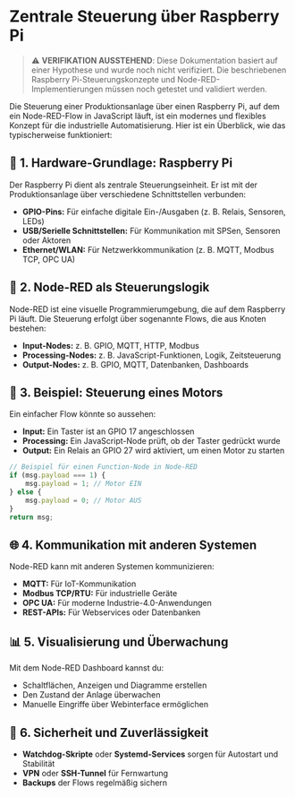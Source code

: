 # Zentrale Steuerung über Raspberry Pi

> ⚠️ **VERIFIKATION AUSSTEHEND**: Diese Dokumentation basiert auf einer Hypothese und wurde noch nicht verifiziert. Die beschriebenen Raspberry Pi-Steuerungskonzepte und Node-RED-Implementierungen müssen noch getestet und validiert werden.

Die Steuerung einer Produktionsanlage über einen Raspberry Pi, auf dem ein Node-RED-Flow in JavaScript läuft, ist ein modernes und flexibles Konzept für die industrielle Automatisierung. Hier ist ein Überblick, wie das typischerweise funktioniert:

## 🔧 1. Hardware-Grundlage: Raspberry Pi

Der Raspberry Pi dient als zentrale Steuerungseinheit. Er ist mit der Produktionsanlage über verschiedene Schnittstellen verbunden:

- **GPIO-Pins:** Für einfache digitale Ein-/Ausgaben (z. B. Relais, Sensoren, LEDs)
- **USB/Serielle Schnittstellen:** Für Kommunikation mit SPSen, Sensoren oder Aktoren
- **Ethernet/WLAN:** Für Netzwerkkommunikation (z. B. MQTT, Modbus TCP, OPC UA)

## 🧠 2. Node-RED als Steuerungslogik

Node-RED ist eine visuelle Programmierumgebung, die auf dem Raspberry Pi läuft. Die Steuerung erfolgt über sogenannte Flows, die aus Knoten bestehen:

- **Input-Nodes:** z. B. GPIO, MQTT, HTTP, Modbus
- **Processing-Nodes:** z. B. JavaScript-Funktionen, Logik, Zeitsteuerung
- **Output-Nodes:** z. B. GPIO, MQTT, Datenbanken, Dashboards

## 🧩 3. Beispiel: Steuerung eines Motors

Ein einfacher Flow könnte so aussehen:

- **Input:** Ein Taster ist an GPIO 17 angeschlossen
- **Processing:** Ein JavaScript-Node prüft, ob der Taster gedrückt wurde
- **Output:** Ein Relais an GPIO 27 wird aktiviert, um einen Motor zu starten

```javascript
// Beispiel für einen Function-Node in Node-RED
if (msg.payload === 1) {
    msg.payload = 1; // Motor EIN
} else {
    msg.payload = 0; // Motor AUS
}
return msg;
```

## 🌐 4. Kommunikation mit anderen Systemen

Node-RED kann mit anderen Systemen kommunizieren:

- **MQTT:** Für IoT-Kommunikation
- **Modbus TCP/RTU:** Für industrielle Geräte
- **OPC UA:** Für moderne Industrie-4.0-Anwendungen
- **REST-APIs:** Für Webservices oder Datenbanken

## 📊 5. Visualisierung und Überwachung

Mit dem Node-RED Dashboard kannst du:

- Schaltflächen, Anzeigen und Diagramme erstellen
- Den Zustand der Anlage überwachen
- Manuelle Eingriffe über Webinterface ermöglichen

## 🔐 6. Sicherheit und Zuverlässigkeit

- **Watchdog-Skripte** oder **Systemd-Services** sorgen für Autostart und Stabilität
- **VPN** oder **SSH-Tunnel** für Fernwartung
- **Backups** der Flows regelmäßig sichern